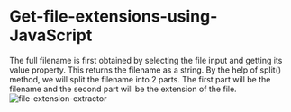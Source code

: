 # Get-file-extensions-using-JavaScript
The full filename is first obtained by selecting the file input and getting its value property. This returns the filename as a string.  By the help of split() method, we will split the filename into 2 parts. The first part will be the filename and the second part will be the extension of the file.
![file-extension-extractor](https://github.com/adibmansuri511/Get-file-extensions-using-JavaScript/assets/135020831/095a5533-f524-4b76-a355-cf9aacf54d41)
